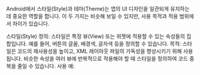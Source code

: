 Android에서 스타일(Style)과 테마(Theme)는 앱의 UI 디자인을 일관되게 유지하는 데 중요한 역할을 합니다. 이 두 가지는 비슷해 보일 수 있지만, 사용 목적과 적용 범위에서 차이가 있습니다.

스타일(Style)
정의: 스타일은 특정 뷰(View) 또는 위젯에 적용할 수 있는 속성들의 집합입니다. 예를 들어, 버튼의 글꼴, 배경색, 글자색 등을 정의할 수 있습니다.
목적: 스타일은 코드의 재사용성을 높이고, XML 레이아웃 파일의 가독성을 향상시키기 위해 사용됩니다. 비슷한 속성을 여러 뷰에 반복적으로 적용해야 할 때 스타일을 정의하여 코드 중복을 줄일 수 있습니다.
사용 예: <style> 태그를 사용하여 styles.xml 파일 내에 스타일을 정의하고, 뷰에 android:style="@style/YourStyleName" 속성을 추가하여 적용할 수 있습니다.
테마(Theme)
정의: 테마는 앱 전체 또는 액티비티 전체에 적용되는 속성들의 집합입니다. 테마를 통해 앱의 전반적인 색상 스키마, 글꼴 스타일, 버튼 스타일 등을 정의할 수 있습니다.
목적: 테마는 앱의 일관된 외관을 제공하고, 사용자 경험을 향상시키기 위해 사용됩니다. 한 번의 설정으로 앱 전체에 대한 디자인 요소를 통일할 수 있습니다.
사용 예: AndroidManifest.xml 파일에서 <application> 태그의 android:theme 속성을 통해 앱 전체에 적용할 테마를 지정할 수 있고, <activity> 태그의 android:theme 속성을 통해 특정 액티비티에만 다른 테마를 적용할 수도 있습니다.
스타일과 테마의 차이점
적용 범위: 스타일은 개별 뷰나 위젯에 적용되는 반면, 테마는 앱 전체 또는 액티비티 전체에 적용됩니다.
목적과 사용성: 스타일은 코드의 재사용성과 가독성을 위해 사용되며, 테마는 앱의 전반적인 디자인과 일관성을 유지하기 위해 사용됩니다.
Android 앱 개발에서 스타일과 테마는 사용자에게 더 나은 시각적 경험을 제공하고, 개발 과정에서의 효율성을 높이는 데 중요한 도구입니다.

------------------------------------------------------------------------------------------------------------------------------------------------------------------------------------------------------------------
Android에서의 Guideline은 ConstraintLayout 내에서 UI 구성 요소를 정렬하는 데 도움을 주는 비시각적 가이드라인입니다. 이는 화면을 여러 섹션으로 나누고, 이러한 섹션을 기준으로 다른 뷰들을 정렬할 때 유용하게 사용됩니다. Guideline은 실제로 사용자 인터페이스에 보이지 않으며, 디자인 시에만 보여 UI 구성에 도움을 줍니다.

주요 특징
비시각적: 런타임에 사용자에게 보이지 않으며, 오직 디자인 타임에만 보입니다.
유연성: ConstraintLayout 내의 다른 뷰들을 다양한 방향과 위치에서 정렬할 기준점으로 사용할 수 있습니다.
조정 가능: 가로, 세로, 그리고 각도(백분율 기준)로 설정할 수 있어 유연한 레이아웃 디자인이 가능합니다.
사용 방법
가로(horizontal) Guideline: 세로 방향의 정렬을 도와주며, 레이아웃의 상단이나 하단으로부터의 거리를 지정하여 사용합니다.
세로(vertical) Guideline: 가로 방향의 정렬을 도와주며, 레이아웃의 좌측이나 우측으로부터의 거리를 지정하여 사용합니다.
각도(percent) Guideline: 가로나 세로 방향에 대해 백분율을 기준으로 위치를 지정합니다. 이는 화면 크기가 변해도 일정 비율로 위치를 유지할 수 있게 해줍니다.
XML에서의 사용 예
xml


<androidx.constraintlayout.widget.ConstraintLayout ... >

    <androidx.constraintlayout.widget.Guideline
        android:id="@+id/guideline"
        android:layout_width="wrap_content"
        android:layout_height="wrap_content"
        android:orientation="vertical"
        app:layout_constraintGuide_begin="100dp" />

    <TextView
        android:layout_width="wrap_content"
        android:layout_height="wrap_content"
        app:layout_constraintStart_toStartOf="@id/guideline"
        android:text="예제 텍스트" />

</androidx.constraintlayout.widget.ConstraintLayout>
이 예에서 Guideline은 레이아웃의 시작부터 100dp의 위치에 세로 방향으로 설정되어 있습니다. TextView는 이 Guideline을 기준으로 시작 위치를 정렬하고 있습니다.

Guideline을 사용함으로써, 디자인이 더 유연하고, 코드의 중복을 줄이며, 다양한 화면 크기에 대응하는 반응형 레이아웃을 구현하는 데 도움이 됩니다.

------------------------------------------------------------------------------------------------------------------------------------------------------------------------------------------------------------------
Layer와 Group은 Android의 XML에서 사용되는 개념으로, 각각 다른 목적과 사용 방식을 가지고 있습니다.

Layer (Layer-list)
목적 및 사용법: Layer (특히 layer-list에서 사용됨)는 다양한 아이템들(주로 이미지)을 하나의 단위로 층층이 쌓아 올리는 데 사용됩니다. 이는 복잡한 디자인을 구현할 때 유용합니다. 각각의 레이어는 독립적인 속성을 가지며, 위치나 크기 등을 조정할 수 있습니다.
적용 분야: 주로 배경, 버튼, 또는 복합적인 이미지 리소스를 만들 때 사용됩니다.
Group
목적 및 사용법: Group은 ConstraintLayout 내에서 여러 뷰를 그룹화하여 그룹 전체의 속성(예: 가시성)을 한 번에 조작할 수 있게 해줍니다. 실제 뷰의 배치나 크기를 변경하지 않고, 속성만을 조정하는 데 쓰입니다.
적용 분야: 뷰의 가시성을 그룹 단위로 제어하거나, 여러 뷰에 공통된 속성을 적용할 때 유용합니다.
차이점 요약
적용 범위: Layer는 주로 디자인 요소들을 층으로 구성할 때 사용되며, Group은 ConstraintLayout에서 뷰들의 속성을 그룹화하여 제어할 때 사용됩니다.
시각적 요소: Layer는 시각적인 요소들을 층으로 쌓아 올리는 데 초점을 맞추고, Group은 뷰들의 시각적인 배치를 변경하지 않고 속성만을 조정합니다.
사용 목적: Layer는 복잡한 시각적 디자인을 구현하는 데 사용되며, Group은 뷰들의 속성(가시성 등)을 효과적으로 관리하는 데 사용됩니다.

------------------------------------------------------------------------------------------------------------------------------------------------------------------------------------------------------------------
Android에서 Intent는 애플리케이션 컴포넌트 간의 통신을 위한 메시징 객체입니다. 액티비티 간의 데이터 전달, 서비스 시작 및 브로드캐스트 수신자 호출 등 다양한 작업을 수행하는 데 사용됩니다. Intent는 명시적(Explicit)과 암시적(Implicit) 두 가지 주요 유형이 있습니다.

명시적 Intent
명시적 Intent는 애플리케이션 내에서 시작할 컴포넌트(예: 다른 액티비티)를 명확하게 지정할 때 사용됩니다. 주로 애플리케이션 내부에서 액티비티, 서비스 등을 명확하게 호출할 때 사용됩니다.

java


Intent intent = new Intent(this, SecondActivity.class);
startActivity(intent);
위 코드는 현재 액티비티에서 SecondActivity라는 새 액티비티를 시작하는 예시입니다.

암시적 Intent
암시적 Intent는 특정 작업을 수행할 수 있는 애플리케이션 컴포넌트를 시스템에 요청하지만, 그 컴포넌트가 구체적으로 어떤 것인지는 지정하지 않습니다. 이는 여러 앱이 공통된 작업을 처리할 수 있도록 할 때 사용됩니다. 예를 들어, 사용자가 웹 링크를 열거나 이메일을 보내고 싶을 때, 암시적 Intent를 사용하여 사용 가능한 모든 앱 목록을 사용자에게 제시할 수 있습니다.

java


Intent intent = new Intent(Intent.ACTION_VIEW);
intent.setData(Uri.parse("http://www.example.com"));
startActivity(intent);
위 코드는 웹 브라우저를 열어서 지정된 URL을 보여주는 예시입니다.

Intent의 주요 구성요소
Action: 수행하려는 기본 작업을 나타냅니다. 예: ACTION_VIEW, ACTION_EDIT.
Data: 작업을 수행할 데이터의 URI입니다. 예: content://contacts/people/1.
Category: Intent가 속하는 카테고리를 지정합니다. 이를 통해 어떤 컴포넌트가 이 Intent를 처리할 수 있는지 제한할 수 있습니다.
Extras: 키-값 쌍으로 이루어진 추가 데이터를 전달합니다. 일반적으로 액티비티 간에 데이터를 전달할 때 사용됩니다.
Flags: 인텐트 작동 방식에 영향을 미치는 다양한 플래그입니다. 예: FLAG_ACTIVITY_NEW_TASK, FLAG_ACTIVITY_CLEAR_TOP.
Intent는 Android에서 다른 컴포넌트와의 상호작용을 위한 핵심적인 메커니즘입니다. 다양한 용도와 기능을 제공하여 앱의 구성 요소 간 통신을 용이하게 합니다.

------------------------------------------------------------------------------------------------------------------------------------------------------------------------------------------------------------------
Android의 AndroidManifest.xml 파일은 모든 Android 애플리케이션의 중심에 위치하며, 애플리케이션에 대한 필수 정보를 시스템에 제공합니다. 이 파일은 애플리케이션의 구조, 각 구성 요소의 성격, 애플리케이션이 필요로 하는 권한, 사용하는 라이브러리 등을 정의합니다. AndroidManifest.xml의 주요 기능은 다음과 같습니다.

애플리케이션 구성 요소 정의
액티비티(Activity): 사용자가 애플리케이션과 상호작용하는 화면. AndroidManifest.xml에는 애플리케이션의 모든 액티비티가 선언되어야 하며, 주요 액티비티(애플리케이션 진입점)는 특별히 지정됩니다.
서비스(Service): 백그라운드에서 실행되는 장기 실행 작업. 사용자 인터페이스 없이 데이터 다운로드, 업로드 등의 작업을 수행할 때 사용됩니다.
브로드캐스트 리시버(Broadcast Receiver): 시스템이나 다른 애플리케이션으로부터 발송된 브로드캐스트 메시지를 수신합니다.
콘텐트 프로바이더(Content Provider): 애플리케이션 데이터를 다른 애플리케이션과 공유할 수 있게 해주는 구성 요소입니다.
권한(Permissions)
애플리케이션이 시스템 또는 다른 애플리케이션의 보호된 부분에 접근하기 위해 필요한 권한을 선언합니다. 예를 들어, 카메라에 접근하거나 인터넷을 사용하려면 해당 권한을 AndroidManifest.xml에 선언해야 합니다.

인텐트 필터(Intent Filters)
특정 액티비티, 서비스, 브로드캐스트 리시버가 처리할 인텐트의 유형을 선언합니다. 예를 들어, 웹 URL을 처리하도록 액티비티를 선언할 수 있습니다.

애플리케이션 메타데이터
애플리케이션 레벨에서 사용할 추가 정보를 제공합니다. 예를 들어, Google Maps API 키와 같은 정보를 여기에 포함시킬 수 있습니다.

최소 및 대상 SDK 버전
애플리케이션이 실행될 수 있는 Android 버전을 정의합니다. 최소 SDK 버전은 애플리케이션이 지원하는 최소 Android 버전을 나타내며, 대상 SDK 버전은 애플리케이션이 최적화된 Android 버전을 나타냅니다.

AndroidManifest.xml은 애플리케이션의 기능과 구조를 시스템에 선언하는 중요한 역할을 하며, 애플리케이션 개발의 초기 단계에서부터 신중하게 관리되어야 합니다.

------------------------------------------------------------------------------------------------------------------------------------------------------------------------------------------------------------------
안드로이드에서 Spinner 위젯은 사용자에게 드롭다운 목록을 제공하여, 한 가지 옵션을 여럿 중에서 선택할 수 있게 해주는 기능입니다. 폼 입력이나 설정 선택 등에 자주 사용됩니다. Kotlin을 사용하여 Spinner를 구현하는 방법에 대해 설명하겠습니다.

Spinner 설정 및 사용
XML 레이아웃에 Spinner 추가: 먼저, 사용자 인터페이스에 Spinner를 추가하기 위해 XML 레이아웃 파일에 <Spinner> 태그를 사용합니다. Spinner에 필요한 속성들을 설정할 수 있습니다.
xml


<Spinner
    android:id="@+id/spinner"
    android:layout_width="wrap_content"
    android:layout_height="wrap_content"/>
Adapter 사용: Spinner는 Adapter를 통해 데이터를 받습니다. 대표적으로 ArrayAdapter를 사용하여 배열 데이터를 Spinner에 연결할 수 있습니다. Kotlin 코드에서 ArrayAdapter를 생성하고 Spinner에 설정합니다.
kotlin


class MainActivity : AppCompatActivity() {

    override fun onCreate(savedInstanceState: Bundle?) {
        super.onCreate(savedInstanceState)
        setContentView(R.layout.activity_main)

        val spinner: Spinner = findViewById(R.id.spinner)
        // 배열 데이터
        val options = arrayOf("옵션 1", "옵션 2", "옵션 3")

        // ArrayAdapter 생성
        val adapter = ArrayAdapter(this, android.R.layout.simple_spinner_item, options)
        adapter.setDropDownViewResource(android.R.layout.simple_spinner_dropdown_item)
        // Spinner에 Adapter 설정
        spinner.adapter = adapter

        // 아이템 선택 이벤트 처리
        spinner.onItemSelectedListener = object : AdapterView.OnItemSelectedListener {
            override fun onItemSelected(parent: AdapterView<*>, view: View, position: Int, id: Long) {
                // 여기서 선택된 아이템 처리
                Toast.makeText(this@MainActivity, "선택된 아이템: ${options[position]}", Toast.LENGTH_SHORT).show()
            }

            override fun onNothingSelected(parent: AdapterView<*>) {
                // 아무것도 선택되지 않았을 때의 처리
            }
        }
    }
}
아이템 선택 이벤트 처리: 사용자가 아이템을 선택할 때 동작을 정의하기 위해, onItemSelectedListener를 설정하고 onItemSelected 메소드를 오버라이드합니다. 사용자가 아이템을 선택하면, 이 메소드가 호출되며 선택된 아이템에 대한 동작을 정의할 수 있습니다.

커스텀 레이아웃: 기본적으로 Spinner는 간단한 텍스트 뷰를 사용하여 아이템을 표시하지만, android.R.layout.simple_spinner_dropdown_item 같은 안드로이드에서 제공하는 레이아웃이나 사용자가 직접 정의한 레이아웃을 사용하여 커스터마이징할 수 있습니다.

Kotlin을 사용하여 간단하게 Spinner를 구현하는 방법을 설명했습니다. Spinner는 사용자 인터페이스에서 선택 가능한 옵션을 효과적으로 제시하는 데 유용한 컴포넌트입니다.

------------------------------------------------------------------------------------------------------------------------------------------------------------------------------------------------------------------
------------------------------------------------------------------------------------------------------------------------------------------------------------------------------------------------------------------
------------------------------------------------------------------------------------------------------------------------------------------------------------------------------------------------------------------
------------------------------------------------------------------------------------------------------------------------------------------------------------------------------------------------------------------
------------------------------------------------------------------------------------------------------------------------------------------------------------------------------------------------------------------
------------------------------------------------------------------------------------------------------------------------------------------------------------------------------------------------------------------
